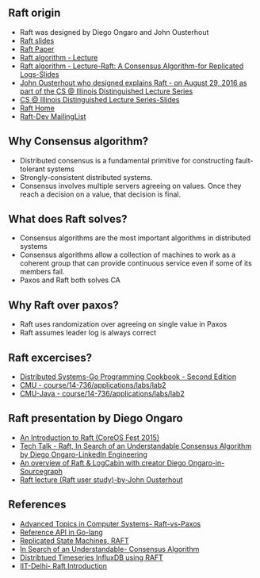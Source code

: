 ## Raft origin

* Raft was designed by Diego Ongaro and John Ousterhout
* [Raft slides](https://ongardie.github.io/raft-talk/)
* [Raft Paper](https://raft.github.io/raft.pdf)
* [Raft algorithm - Lecture](https://www.youtube.com/watch?v=YbZ3zDzDnrw)
* [Raft algorithm - Lecture-Raft: A Consensus Algorithm-for Replicated Logs-Slides](https://raft.github.io/slides/raftuserstudy2013.pdf)
* [John Ousterhout who designed explains Raft - on August 29, 2016 as part of the CS @ Illinois Distinguished Lecture Series](https://www.youtube.com/watch?v=vYp4LYbnnW8)
* [CS @ Illinois Distinguished Lecture Series-Slides](https://raft.github.io/slides/uiuc2016.pdf)
* [Raft Home](https://raft.github.io/)
* [Raft-Dev MailingList](https://groups.google.com/g/raft-dev)

## Why Consensus algorithm?

* Distributed consensus is a fundamental primitive for constructing fault-tolerant systems
* Strongly-consistent distributed systems.
* Consensus involves multiple servers agreeing on values. Once they reach a decision on a value, that decision is final.

## What does Raft solves?

* Consensus algorithms are the most important algorithms in distributed systems
* Consensus algorithms allow a collection of machines to work as a coherent group that can provide continuous service even if some of its members fail.
* Paxos and Raft both solves CA


## Why Raft over paxos?

* Raft uses randomization over agreeing on single value in Paxos
* Raft assumes leader log is always correct

## Raft excercises?

* [Distributed Systems-Go Programming Cookbook - Second Edition](https://learning.oreilly.com/library/view/go-programming-cookbook/9781789800982/f31ccddf-d039-47c0-9a9d-365c64b4b8c4.xhtml#uuid-6a541d4d-79bd-4568-abd0-abb030097790)
* [CMU - course/14-736/applications/labs/lab2](http://www.andrew.cmu.edu/course/14-736/applications/labs/lab2/raft-java.pdf)
* [CMU-Java - course/14-736/applications/labs/lab2](http://www.andrew.cmu.edu/course/14-736/applications/labs/lab2/raft-java.zip)

## Raft presentation by Diego Ongaro

* [An Introduction to Raft (CoreOS Fest 2015)](https://www.youtube.com/watch?v=6bBggO6KN_k)
* [Tech Talk - Raft, In Search of an Understandable Consensus Algorithm by Diego Ongaro-LinkedIn Engineering](https://www.youtube.com/watch?v=LAqyTyNUYSY)
* [An overview of Raft & LogCabin with creator Diego Ongaro-in-Sourcegraph](https://www.youtube.com/watch?v=2dfSOFqOhOU)
* [Raft lecture (Raft user study)-by-John Ousterhout](https://www.youtube.com/watch?v=YbZ3zDzDnrw)

## References

* [Advanced Topics in Computer Systems- Raft-vs-Paxos](https://people.eecs.berkeley.edu/~kubitron/cs262/lectures/lec18-Paxos-Raft.pdf)
* [Reference API in Go-lang](http://cs.brown.edu/courses/cs138/s17/content/projects/raft.pdf)
* [Replicated State Machines, RAFT](https://www.cs.princeton.edu/courses/archive/fall16/cos418/docs/L8-consensus-2.pdf)
* [In Search of an Understandable- Consensus Algorithm](http://cgi.di.uoa.gr/~mema/courses/m120/raft.pdf)
* [Distribtued Timeseries InfluxDB using RAFT](https://s3.amazonaws.com/vallified/InfluxDBRaft.pdf)
* [IIT-Delhi- Raft Introduction](https://www.cse.iitd.ernet.in/~srsarangi/courses/2020/col_819_2020/docs/raft.pptx)
